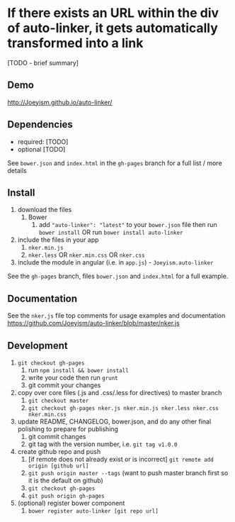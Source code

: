 # If there exists an URL within the div of auto-linker, it gets automatically transformed into a link

[TODO - brief summary]

## Demo
http://Joeyism.github.io/auto-linker/

## Dependencies
- required:
	[TODO]
- optional
	[TODO]

See `bower.json` and `index.html` in the `gh-pages` branch for a full list / more details

## Install
1. download the files
	1. Bower
		1. add `"auto-linker": "latest"` to your `bower.json` file then run `bower install` OR run `bower install auto-linker`
2. include the files in your app
	1. `nker.min.js`
	2. `nker.less` OR `nker.min.css` OR `nker.css`
3. include the module in angular (i.e. in `app.js`) - `Joeyism.auto-linker`

See the `gh-pages` branch, files `bower.json` and `index.html` for a full example.


## Documentation
See the `nker.js` file top comments for usage examples and documentation
https://github.com/Joeyism/auto-linker/blob/master/nker.js


## Development

1. `git checkout gh-pages`
	1. run `npm install && bower install`
	2. write your code then run `grunt`
	3. git commit your changes
2. copy over core files (.js and .css/.less for directives) to master branch
	1. `git checkout master`
	2. `git checkout gh-pages nker.js nker.min.js nker.less nker.css nker.min.css`
3. update README, CHANGELOG, bower.json, and do any other final polishing to prepare for publishing
	1. git commit changes
	2. git tag with the version number, i.e. `git tag v1.0.0`
4. create github repo and push
	1. [if remote does not already exist or is incorrect] `git remote add origin [github url]`
	2. `git push origin master --tags` (want to push master branch first so it is the default on github)
	3. `git checkout gh-pages`
	4. `git push origin gh-pages`
5. (optional) register bower component
	1. `bower register auto-linker [git repo url]`
